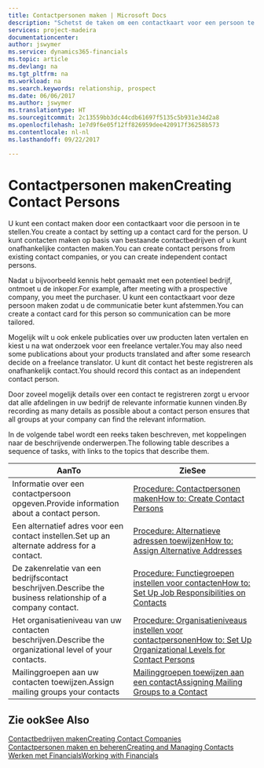 ```yaml
---
title: Contactpersonen maken | Microsoft Docs
description: "Schetst de taken om een contactkaart voor een persoon te maken, bijvoorbeeld een prospect of leverancier, om de relatie te helpen definiëren en communicatie af te stemmen."
services: project-madeira
documentationcenter: 
author: jswymer
ms.service: dynamics365-financials
ms.topic: article
ms.devlang: na
ms.tgt_pltfrm: na
ms.workload: na
ms.search.keywords: relationship, prospect
ms.date: 06/06/2017
ms.author: jswymer
ms.translationtype: HT
ms.sourcegitcommit: 2c13559bb3dc44cdb61697f5135c5b931e34d2a8
ms.openlocfilehash: 1e7d9f6e05f12ff826959dee420917f36258b573
ms.contentlocale: nl-nl
ms.lasthandoff: 09/22/2017

---
```

# <a name="creating-contact-persons"></a><span data-ttu-id="2d813-103">Contactpersonen maken</span><span class="sxs-lookup"><span data-stu-id="2d813-103">Creating Contact Persons</span></span>
<span data-ttu-id="2d813-104">U kunt een contact maken door een contactkaart voor die persoon in te stellen.</span><span class="sxs-lookup"><span data-stu-id="2d813-104">You create a contact by setting up a contact card for the person.</span></span> <span data-ttu-id="2d813-105">U kunt contacten maken op basis van bestaande contactbedrijven of u kunt onafhankelijke contacten maken.</span><span class="sxs-lookup"><span data-stu-id="2d813-105">You can create contact persons from existing contact companies, or you can create independent contact persons.</span></span>

<span data-ttu-id="2d813-106">Nadat u bijvoorbeeld kennis hebt gemaakt met een potentieel bedrijf, ontmoet u de inkoper.</span><span class="sxs-lookup"><span data-stu-id="2d813-106">For example, after meeting with a prospective company, you meet the purchaser.</span></span> <span data-ttu-id="2d813-107">U kunt een contactkaart voor deze persoon maken zodat u de communicatie beter kunt afstemmen.</span><span class="sxs-lookup"><span data-stu-id="2d813-107">You can create a contact card for this person so communication can be more tailored.</span></span>

<span data-ttu-id="2d813-108">Mogelijk wilt u ook enkele publicaties over uw producten laten vertalen en kiest u na wat onderzoek voor een freelance vertaler.</span><span class="sxs-lookup"><span data-stu-id="2d813-108">You may also need some publications about your products translated and after some research decide on a freelance translator.</span></span> <span data-ttu-id="2d813-109">U kunt dit contact het beste registreren als onafhankelijk contact.</span><span class="sxs-lookup"><span data-stu-id="2d813-109">You should record this contact as an independent contact person.</span></span>

<span data-ttu-id="2d813-110">Door zoveel mogelijk details over een contact te registreren zorgt u ervoor dat alle afdelingen in uw bedrijf de relevante informatie kunnen vinden.</span><span class="sxs-lookup"><span data-stu-id="2d813-110">By recording as many details as possible about a contact person ensures that all groups at your company can find the relevant information.</span></span>

<span data-ttu-id="2d813-111">In de volgende tabel wordt een reeks taken beschreven, met koppelingen naar de beschrijvende onderwerpen.</span><span class="sxs-lookup"><span data-stu-id="2d813-111">The following table describes a sequence of tasks, with links to the topics that describe them.</span></span> 

| <span data-ttu-id="2d813-112">Aan</span><span class="sxs-lookup"><span data-stu-id="2d813-112">To</span></span> | <span data-ttu-id="2d813-113">Zie</span><span class="sxs-lookup"><span data-stu-id="2d813-113">See</span></span> |
| --- | --- |
| <span data-ttu-id="2d813-114">Informatie over een contactpersoon opgeven.</span><span class="sxs-lookup"><span data-stu-id="2d813-114">Provide information about a contact person.</span></span> |[<span data-ttu-id="2d813-115">Procedure: Contactpersonen maken</span><span class="sxs-lookup"><span data-stu-id="2d813-115">How to: Create Contact Persons</span></span>](marketing-how-create-contact-persons.md) |
| <span data-ttu-id="2d813-116">Een alternatief adres voor een contact instellen.</span><span class="sxs-lookup"><span data-stu-id="2d813-116">Set up an alternate address for a contact.</span></span> |[<span data-ttu-id="2d813-117">Procedure: Alternatieve adressen toewijzen</span><span class="sxs-lookup"><span data-stu-id="2d813-117">How to: Assign Alternative Addresses</span></span>](marketing-how-assign-alternate-address.md) |
| <span data-ttu-id="2d813-118">De zakenrelatie van een bedrijfscontact beschrijven.</span><span class="sxs-lookup"><span data-stu-id="2d813-118">Describe the business relationship of a company contact.</span></span> |[<span data-ttu-id="2d813-119">Procedure: Functiegroepen instellen voor contacten</span><span class="sxs-lookup"><span data-stu-id="2d813-119">How to: Set Up Job Responsibilities on Contacts</span></span>](marketing-job-responsibilities.md) |
| <span data-ttu-id="2d813-120">Het organisatieniveau van uw contacten beschrijven.</span><span class="sxs-lookup"><span data-stu-id="2d813-120">Describe the organizational level of your contacts.</span></span> |[<span data-ttu-id="2d813-121">Procedure: Organisatieniveaus instellen voor contactpersonen</span><span class="sxs-lookup"><span data-stu-id="2d813-121">How to: Set Up Organizational Levels for Contact Persons</span></span>](marketing-organizational-levels.md) |
| <span data-ttu-id="2d813-122">Mailinggroepen aan uw contacten toewijzen.</span><span class="sxs-lookup"><span data-stu-id="2d813-122">Assign mailing groups your contacts</span></span> |[<span data-ttu-id="2d813-123">Mailinggroepen toewijzen aan een contact</span><span class="sxs-lookup"><span data-stu-id="2d813-123">Assigning Mailing Groups to a Contact</span></span>](marketing-mailing-groups.md) |

## <a name="see-also"></a><span data-ttu-id="2d813-124">Zie ook</span><span class="sxs-lookup"><span data-stu-id="2d813-124">See Also</span></span>
[<span data-ttu-id="2d813-125">Contactbedrijven maken</span><span class="sxs-lookup"><span data-stu-id="2d813-125">Creating Contact Companies</span></span>](marketing-create-contact-companies.md)  
[<span data-ttu-id="2d813-126">Contactpersonen maken en beheren</span><span class="sxs-lookup"><span data-stu-id="2d813-126">Creating and Managing Contacts</span></span>]()  
[<span data-ttu-id="2d813-127">Werken met Financials</span><span class="sxs-lookup"><span data-stu-id="2d813-127">Working with Financials</span></span>](ui-work-product.md)

